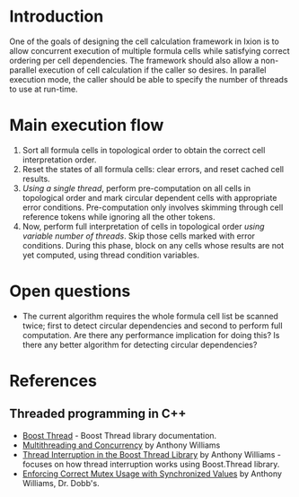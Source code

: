 # Introduction
One of the goals of designing the cell calculation framework in Ixion is to allow concurrent execution of multiple formula cells while satisfying correct ordering per cell dependencies.  The framework should also allow a non-parallel execution of cell calculation if the caller so desires.  In parallel execution mode, the caller should be able to specify the number of threads to use at run-time.

# Main execution flow
1. Sort all formula cells in topological order to obtain the correct cell interpretation order.
2. Reset the states of all formula cells: clear errors, and reset cached cell results.
3. _Using a single thread_, perform pre-computation on all cells in topological order and mark circular dependent cells with appropriate error conditions.  Pre-computation only involves skimming through cell reference tokens while ignoring all the other tokens.
4. Now, perform full interpretation of cells in topological order _using variable number of threads_.  Skip those cells marked with error conditions.  During this phase, block on any cells whose results are not yet computed, using thread condition variables.

# Open questions
* The current algorithm requires the whole formula cell list be scanned twice; first to detect circular dependencies and second to perform full computation.  Are there any performance implication for doing this?  Is there any better algorithm for detecting circular dependencies?

# References
## Threaded programming in C++
* [Boost Thread](http://www.boost.org/doc/libs/1_43_0/doc/html/thread.html) - Boost Thread library documentation.
* [Multithreading and Concurrency](http://www.justsoftwaresolutions.co.uk/threading/) by Anthony Williams
* [Thread Interruption in the Boost Thread Library](http://www.justsoftwaresolutions.co.uk/threading/thread-interruption-in-boost-thread-library.html) by Anthony Williams - focuses on how thread interruption works using Boost.Thread library.
* [Enforcing Correct Mutex Usage with Synchronized Values](http://www.drdobbs.com/cpp/225200269) by Anthony Williams, Dr. Dobb's.